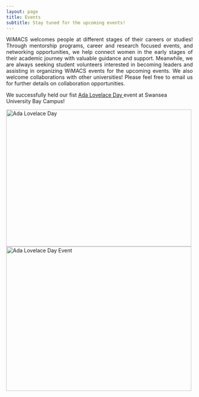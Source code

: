 ```yaml
---
layout: page
title: Events
subtitle: Stay tuned for the upcoming events!
---
```


<div style="text-align: justify;">
WiMACS welcomes people at different stages of their careers or studies! Through mentorship programs, career and research focused events, and networking opportunities, we help connect women in the early stages of their academic journey with valuable guidance and support. Meanwhile, we are always seeking student volunteers interested in becoming leaders and assisting in organizing WiMACS events for the upcoming events. We also welcome collaborations with other universities! Please feel free to email us for further details on collaboration opportunities.
</div>

We successfully held our fist [Ada Lovelace Day ](https://en.wikipedia.org/wiki/Ada_Lovelace_Day) event at Swansea University Bay Campus! 

<img src="https://qsimeng.github.io/wimcs-site/assets/img/group.png" alt="Ada Lovelace Day" width="500" height="370">

<img src="https://qsimeng.github.io/wimcs-site/assets/img/cake.png" alt="Ada Lovelace Day Event" width="500" height="390">

